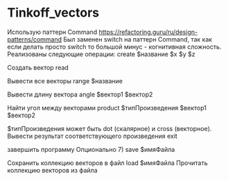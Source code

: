 # Tinkoff_vectors
Использую паттерн Command 
https://refactoring.guru/ru/design-patterns/command
Был заменен switch на паттерн Command, так как если делать просто switch то большой минус - когнитивная сложность. 
Реализованы следующие операции: 
create $название $x $y $z

Создать вектор
read

Вывести все векторы
range $название

Вывести длину вектора
angle $вектор1 $вектор2

Найти угол между векторами
product $типПроизведения $вектор1 $вектор2

$типПроизведения может быть dot (скалярное) и cross (векторное). Вывести результат соответствующего произведения
exit

завершить программу
Опционально 7) save $имяФайла

Сохранить коллекцию векторов в файл
load $имяФайла
Прочитать коллекцию векторов из файла

